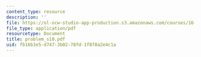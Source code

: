 ```yaml
---
content_type: resource
description: ''
file: https://ol-ocw-studio-app-production.s3.amazonaws.com/courses/16-01-unified-engineering-i-ii-iii-iv-fall-2005-spring-2006/fb16b3e5d7473b0278fd1f878a2e4c1a_problem_s10.pdf
file_type: application/pdf
resourcetype: Document
title: problem_s10.pdf
uid: fb16b3e5-d747-3b02-78fd-1f878a2e4c1a
---
```

